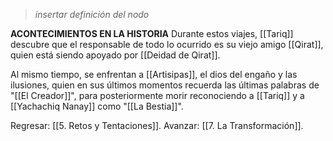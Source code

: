 > *insertar definición del nodo*

**ACONTECIMIENTOS EN LA HISTORIA**
Durante estos viajes, [[Tariq]] descubre que el responsable de todo lo ocurrido es su viejo amigo [[Qirat]], quien está siendo apoyado por [[Deidad de Qirat]].

Al mismo tiempo, se enfrentan a [[Artisipas]], el dios del engaño y las ilusiones, quien en sus últimos momentos recuerda las últimas palabras de "[[El Creador]]", para posteriormente morir reconociendo a [[Tariq]] y a [[Yachachiq Nanay]] como "[[La Bestia]]".

Regresar: [[5. Retos y Tentaciones]].
Avanzar: [[7. La Transformación]].